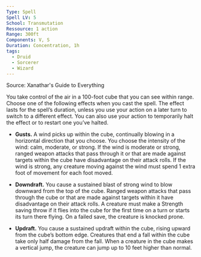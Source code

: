 ```yaml
---
Type: Spell
Spell LV: 5
School: Transmutation
Ressource: 1 action
Range: 300ft
Components: V, S
Duration: Concentration, 1h
tags:
  - Druid
  - Sorcerer
  - Wizard
---
```

Source: Xanathar's Guide to Everything

You take control of the air in a 100-foot cube that you can see within range. Choose one of the following effects when you cast the spell. The effect lasts for the spell’s duration, unless you use your action on a later turn to switch to a different effect. You can also use your action to temporarily halt the effect or to restart one you’ve halted.

- **Gusts.** A wind picks up within the cube, continually blowing in a horizontal direction that you choose. You choose the intensity of the wind: calm, moderate, or strong. If the wind is moderate or strong, ranged weapon attacks that pass through it or that are made against targets within the cube have disadvantage on their attack rolls. If the wind is strong, any creature moving against the wind must spend 1 extra foot of movement for each foot moved.

- **Downdraft.** You cause a sustained blast of strong wind to blow downward from the top of the cube. Ranged weapon attacks that pass through the cube or that are made against targets within it have disadvantage on their attack rolls. A creature must make a Strength saving throw if it flies into the cube for the first time on a turn or starts its turn there flying. On a failed save, the creature is knocked prone.

- **Updraft.** You cause a sustained updraft within the cube, rising upward from the cube’s bottom edge. Creatures that end a fall within the cube take only half damage from the fall. When a creature in the cube makes a vertical jump, the creature can jump up to 10 feet higher than normal.
